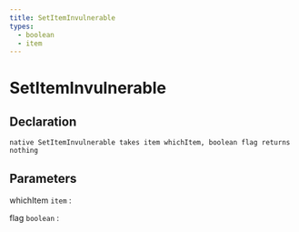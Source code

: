 ```yaml
---
title: SetItemInvulnerable
types:
  - boolean
  - item
---
```


# SetItemInvulnerable

## Declaration

```jass
native SetItemInvulnerable takes item whichItem, boolean flag returns nothing
```

## Parameters
whichItem `item`
: 

flag `boolean`
: 
